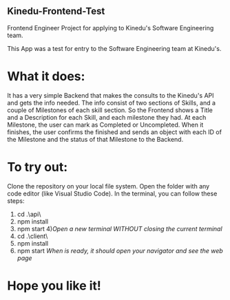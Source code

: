 ## Kinedu-Frontend-Test
Frontend Engineer Project for applying to Kinedu's Software Engineering team.

This App was a test for entry to the Software Engineering team at Kinedu's.

# What it does:
It has a very simple Backend that makes the consults to the Kinedu's API and gets the info needed.
The info consist of two sections of Skills, and a couple of Milestones of each skill section.
So the Frontend shows a Title and a Description for each Skill, and each milestone they had.
At each Milestone, the user can mark as Completed or Uncompleted.
When it finishes, the user confirms the finished and sends an object with each ID of the Milestone and the status of that Milestone to the Backend.

# To try out:
Clone the repository on your local file system.
Open the folder with any code editor (like Visual Studio Code).
In the terminal, you can follow these steps:
1) cd .\api\
2) npm install
3) npm start
4)*Open a new terminal WITHOUT closing the current terminal*
5) cd .\client\
6) npm install
7) npm start
*When is ready, it should open your navigator and see the web page*

# Hope you like it!
